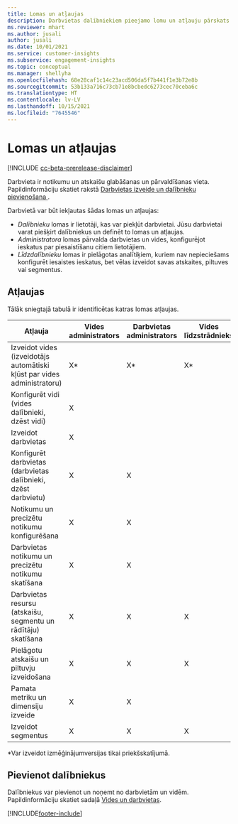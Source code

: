 ```yaml
---
title: Lomas un atļaujas
description: Darbvietas dalībniekiem pieejamo lomu un atļauju pārskats.
ms.reviewer: mhart
ms.author: jusali
author: jusali
ms.date: 10/01/2021
ms.service: customer-insights
ms.subservice: engagement-insights
ms.topic: conceptual
ms.manager: shellyha
ms.openlocfilehash: 68e28caf1c14c23acd506da5f7b441f1e3b72e8b
ms.sourcegitcommit: 53b133a716c73cb71e8bcbedc6273cec70ceba6c
ms.translationtype: HT
ms.contentlocale: lv-LV
ms.lasthandoff: 10/15/2021
ms.locfileid: "7645546"
---
```

# <a name="roles-and-permissions"></a>Lomas un atļaujas

[!INCLUDE [cc-beta-prerelease-disclaimer](includes/cc-beta-prerelease-disclaimer.md)]

Darbvieta ir notikumu un atskaišu glabāšanas un pārvaldīšanas vieta. Papildinformāciju skatiet rakstā [Darbvietas izveide un dalībnieku pievienošana ](create-workspace.md). 

Darbvietā var būt iekļautas šādas lomas un atļaujas:

- *Dalībnieku* lomas ir lietotāji, kas var piekļūt darbvietai. Jūsu darbvietai varat piešķirt dalībniekus un definēt to lomas un atļaujas. 
- *Administratora* lomas pārvalda darbvietas un vides, konfigurējot ieskatus par piesaistīšanu citiem lietotājiem. 
- *Līdzdalībnieku* lomas ir pielāgotas analītiķiem, kuriem nav nepieciešams konfigurēt iesaistes ieskatus, bet vēlas izveidot savas atskaites, piltuves vai segmentus.

## <a name="permissions"></a>Atļaujas
  
Tālāk sniegtajā tabulā ir identificētas katras lomas atļaujas. 

| Atļauja | Vides administrators | Darbvietas administrators | Vides līdzstrādnieks | Darbvietas līdzstrādnieks | 
|--|--|--|--|--|
| Izveidot vides (izveidotājs automātiski kļūst par vides administratoru) | X* | X* | X* | X* |  
| Konfigurēt vidi (vides dalībnieki, dzēst vidi) | X |  |  |  |  
| Izveidot darbvietas | X |  |  |  |  
| Konfigurēt darbvietas (darbvietas dalībnieki, dzēst darbvietu) | X | X |  |  |  
| Notikumu un precizētu notikumu konfigurēšana | X | X | |  |  
| Darbvietas notikumu un precizētu notikumu skatīšana | X | X | |  |  
| Darbvietas resursu (atskaišu, segmentu un rādītāju) skatīšana| X | X | X | X |  
| Pielāgotu atskaišu un piltuvju izveidošana | X | X | X | X |  
| Pamata metriku un dimensiju izveide| X | X |  |  |  
| Izveidot segmentus| X | X | X | X |  

*Var izveidot izmēģinājumversijas tikai priekšskatījumā. 

## <a name="add-members"></a>Pievienot dalībniekus

Dalībniekus var pievienot un noņemt no darbvietām un vidēm. Papildinformāciju skatiet sadaļā [Vides un darbvietas](manage-environments-workspaces.md).


[!INCLUDE[footer-include](../includes/footer-banner.md)]
